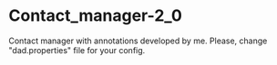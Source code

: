 # Contact_manager-2_0
Contact manager with annotations developed by me.
Please, change "dad.properties" file  for your config.